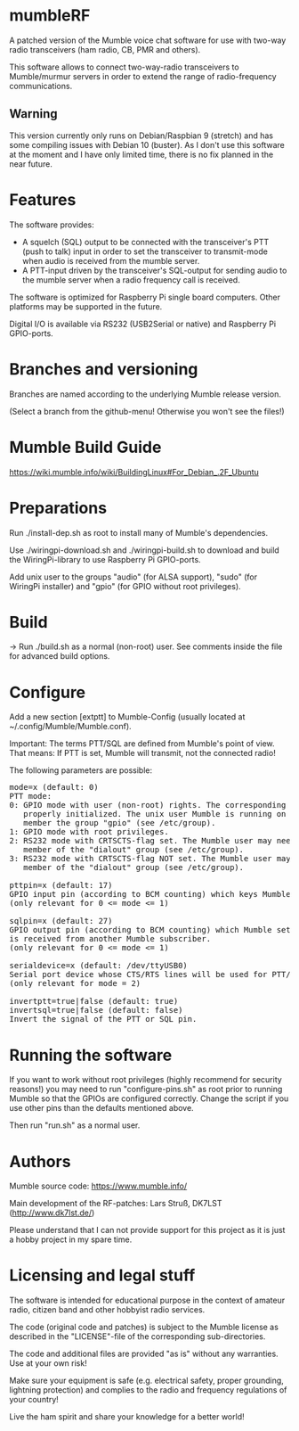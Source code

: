 # mumbleRF
A patched version of the Mumble voice chat software for use with two-way radio transceivers (ham radio, CB, PMR and others).

This software allows to connect two-way-radio transceivers to Mumble/murmur servers in order to extend the range of radio-frequency communications.

## Warning
This version currently only runs on Debian/Raspbian 9 (stretch) and has some compiling issues with Debian 10 (buster).
As I don't use this software at the moment and I have only limited time, there is no fix planned in the near future.

# Features
The software provides:
- A squelch (SQL) output to be connected with the transceiver's PTT (push to talk) input in order to set the transceiver to transmit-mode when audio is received from the mumble server.
- A PTT-input driven by the transceiver's SQL-output for sending audio to the mumble server when a radio frequency call is received.

The software is optimized for Raspberry Pi single board computers. Other platforms may be supported in the future.

Digital I/O is available via RS232 (USB2Serial or native) and Raspberry Pi GPIO-ports.

# Branches and versioning
Branches are named according to the underlying Mumble release version.

(Select a branch from the github-menu! Otherwise you won't see the files!)

# Mumble Build Guide
https://wiki.mumble.info/wiki/BuildingLinux#For_Debian_.2F_Ubuntu

# Preparations
Run ./install-dep.sh as root to install many of Mumble's dependencies.

Use ./wiringpi-download.sh and ./wiringpi-build.sh to download and build
the WiringPi-library to use Raspberry Pi GPIO-ports.

Add unix user to the groups "audio" (for ALSA support), "sudo" (for
WiringPi installer) and "gpio" (for GPIO without root privileges).

# Build
-> Run ./build.sh as a normal (non-root) user.
See comments inside the file for advanced build options.

# Configure
Add a new section
[extptt]
to Mumble-Config (usually located at ~/.config/Mumble/Mumble.conf).

Important: The terms PTT/SQL are defined from Mumble's point of view.
That means: If PTT is set, Mumble will transmit, not the connected radio!

The following parameters are possible:

<pre>
mode=x (default: 0)
PTT mode:
0: GPIO mode with user (non-root) rights. The corresponding pins have to be
   properly initialized. The unix user Mumble is running on may need to be a
   member the group "gpio" (see /etc/group).
1: GPIO mode with root privileges.
2: RS232 mode with CRTSCTS-flag set. The Mumble user may need to be a
   member of the "dialout" group (see /etc/group).
3: RS232 mode with CRTSCTS-flag NOT set. The Mumble user may need to be a
   member of the "dialout" group (see /etc/group).

pttpin=x (default: 17)
GPIO input pin (according to BCM counting) which keys Mumble transmit.
(only relevant for 0 <= mode <= 1)

sqlpin=x (default: 27)
GPIO output pin (according to BCM counting) which Mumble sets when audio
is received from another Mumble subscriber.
(only relevant for 0 <= mode <= 1)

serialdevice=x (default: /dev/ttyUSB0)
Serial port device whose CTS/RTS lines will be used for PTT/SQL keying
(only relevant for mode = 2)

invertptt=true|false (default: true)
invertsql=true|false (default: false)
Invert the signal of the PTT or SQL pin.
</pre>

# Running the software
If you want to work without root privileges (highly recommend for
security reasons!) you may need to run "configure-pins.sh" as root prior
to running Mumble so that the GPIOs are configured correctly. Change the
script if you use other pins than the defaults mentioned above.

Then run "run.sh" as a normal user.

# Authors
Mumble source code: https://www.mumble.info/

Main development of the RF-patches: Lars Struß, DK7LST (http://www.dk7lst.de/)

Please understand that I can not provide support for this project as it is just a hobby project in my spare time.

# Licensing and legal stuff
The software is intended for educational purpose in the context of amateur radio, citizen band and other hobbyist radio services.

The code (original code and patches) is subject to the Mumble license as described in the "LICENSE"-file of the corresponding sub-directories.

The code and additional files are provided "as is" without any warranties. Use at your own risk!

Make sure your equipment is safe (e.g. electrical safety, proper grounding, lightning protection) and complies to the radio and frequency regulations of your country!

Live the ham spirit and share your knowledge for a better world!
